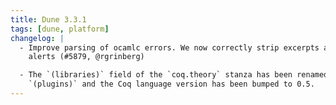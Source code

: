 ```yaml
---
title: Dune 3.3.1
tags: [dune, platform]
changelog: |
  - Improve parsing of ocamlc errors. We now correctly strip excerpts and parse
    alerts (#5879, @rgrinberg)

  - The `(libraries)` field of the `coq.theory` stanza has been renamed to
    `(plugins)` and the Coq language version has been bumped to 0.5.
---
```

